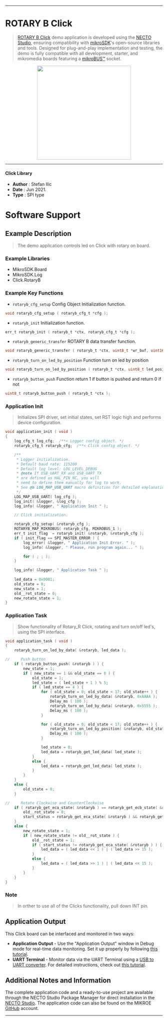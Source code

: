 
---
# ROTARY B Click

> [ROTARY B Click](https://www.mikroe.com/?pid_product=MIKROE-1824) demo application is developed using
the [NECTO Studio](https://www.mikroe.com/necto), ensuring compatibility with [mikroSDK](https://www.mikroe.com/mikrosdk)'s
open-source libraries and tools. Designed for plug-and-play implementation and testing, the demo is fully compatible with
all development, starter, and mikromedia boards featuring a [mikroBUS&trade;](https://www.mikroe.com/mikrobus) socket.

<p align="center">
  <img src="https://www.mikroe.com/?pid_product=MIKROE-1824&image=1" height=300px>
</p>

---

#### Click Library

- **Author**        : Stefan Ilic
- **Date**          : Jun 2021.
- **Type**          : SPI type

# Software Support

## Example Description

> The demo application controls led on Click with rotary on board.

### Example Libraries

- MikroSDK.Board
- MikroSDK.Log
- Click.RotaryB

### Example Key Functions

- `rotaryb_cfg_setup` Config Object Initialization function.
```c
void rotaryb_cfg_setup ( rotaryb_cfg_t *cfg );
```

- `rotaryb_init` Initialization function.
```c
err_t rotaryb_init ( rotaryb_t *ctx, rotaryb_cfg_t *cfg );
```

- `rotaryb_generic_transfer` ROTARY B data transfer function.
```c
void rotaryb_generic_transfer ( rotaryb_t *ctx, uint8_t *wr_buf, uint16_t wr_len, uint8_t *rd_buf, uint16_t rd_len );
```

- `rotaryb_turn_on_led_by_position` Function turn on led by position
```c
void rotaryb_turn_on_led_by_position ( rotaryb_t *ctx, uint8_t led_position );
```

- `rotaryb_button_push` Function return 1 if button is pushed and return 0 if not
```c
uint8_t rotaryb_button_push ( rotaryb_t *ctx );
```

### Application Init

> Initializes SPI driver, set initial states, set RST logic high and performs device configuration.

```c
void application_init ( void ) 
{
    log_cfg_t log_cfg;  /**< Logger config object. */
    rotaryb_cfg_t rotaryb_cfg;  /**< Click config object. */

    /** 
     * Logger initialization.
     * Default baud rate: 115200
     * Default log level: LOG_LEVEL_DEBUG
     * @note If USB_UART_RX and USB_UART_TX 
     * are defined as HAL_PIN_NC, you will 
     * need to define them manually for log to work. 
     * See @b LOG_MAP_USB_UART macro definition for detailed explanation.
     */
    LOG_MAP_USB_UART( log_cfg );
    log_init( &logger, &log_cfg );
    log_info( &logger, " Application Init " );

    // Click initialization.

    rotaryb_cfg_setup( &rotaryb_cfg );
    ROTARYB_MAP_MIKROBUS( rotaryb_cfg, MIKROBUS_1 );
    err_t init_flag  = rotaryb_init( &rotaryb, &rotaryb_cfg );
    if ( init_flag == SPI_MASTER_ERROR ) {
        log_error( &logger, " Application Init Error. " );
        log_info( &logger, " Please, run program again... " );

        for ( ; ; );
    }

    log_info( &logger, " Application Task " );
    
    led_data = 0x0001;
    old_state = 0;
    new_state = 1;
    old__rot_state = 0;
    new_rotate_state = 1;
}
```

### Application Task

> Show functionality of Rotary_R Click, rotating and turn on/off led's, using the SPI interface.

```c
void application_task ( void ) 
{
    rotaryb_turn_on_led_by_data( &rotaryb, led_data );

//     Push button
    if ( rotaryb_button_push( &rotaryb ) ) {
        new_state = 1;
        if ( new_state == 1 && old_state == 0 ) {
            old_state = 1;
            led_state = ( led_state + 1 ) % 5;
            if ( led_state == 4 ) {
                for ( old_state = 0; old_state < 17; old_state++ ) {
                    rotaryb_turn_on_led_by_data( &rotaryb, 0xAAAA );
                    Delay_ms ( 100 );
                    rotaryb_turn_on_led_by_data( &rotaryb, 0x5555 );
                    Delay_ms ( 100 );
                }

                for ( old_state = 0; old_state < 17; old_state++ ) {
                    rotaryb_turn_on_led_by_position( &rotaryb, old_state );
                    Delay_ms ( 100 );
                }

                led_state = 0;
                led_data = rotaryb_get_led_data( led_state );
            }
            else {
                led_data = rotaryb_get_led_data( led_state );
            }
        }
    }
    else {
        old_state = 0;
    }

//     Rotate Clockwise and CounterClockwise
    if ( rotaryb_get_eca_state( &rotaryb ) == rotaryb_get_ecb_state( &rotaryb ) ) {
        old__rot_state = 0;
        start_status = rotaryb_get_eca_state( &rotaryb ) && rotaryb_get_ecb_state( &rotaryb );
    }
    else {
        new_rotate_state = 1;
        if ( new_rotate_state != old__rot_state ) {
            old__rot_state = 1;
            if ( start_status != rotaryb_get_eca_state( &rotaryb ) ) {
                led_data = ( led_data << 1 ) | ( led_data >> 15 );
            }
            else {
                led_data = ( led_data >> 1 ) | ( led_data << 15 );
            }
        }
    }
}
```

### Note

> In orther to use all of the Clicks functionality, pull down INT pin.

## Application Output

This Click board can be interfaced and monitored in two ways:
- **Application Output** - Use the "Application Output" window in Debug mode for real-time data monitoring.
Set it up properly by following [this tutorial](https://www.youtube.com/watch?v=ta5yyk1Woy4).
- **UART Terminal** - Monitor data via the UART Terminal using
a [USB to UART converter](https://www.mikroe.com/click/interface/usb?interface*=uart,uart). For detailed instructions,
check out [this tutorial](https://help.mikroe.com/necto/v2/Getting%20Started/Tools/UARTTerminalTool).

## Additional Notes and Information

The complete application code and a ready-to-use project are available through the NECTO Studio Package Manager for 
direct installation in the [NECTO Studio](https://www.mikroe.com/necto). The application code can also be found on
the MIKROE [GitHub](https://github.com/MikroElektronika/mikrosdk_click_v2) account.

---
